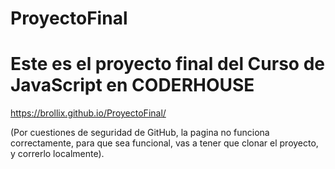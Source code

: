 # ProyectoFinal
# Este es el proyecto final del Curso de JavaScript en CODERHOUSE

https://brollix.github.io/ProyectoFinal/

(Por cuestiones de seguridad de GitHub, la pagina no funciona correctamente, para que sea funcional, vas a tener que clonar el proyecto, y correrlo localmente).


